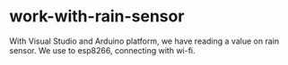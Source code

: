 # work-with-rain-sensor
With Visual Studio and Arduino platform, we have reading a value on rain sensor. We use to esp8266, connecting with wi-fi.
